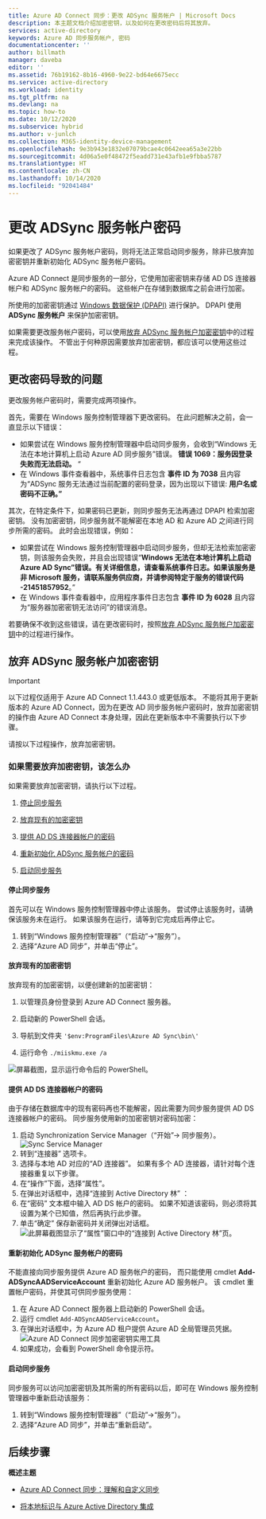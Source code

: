```yaml
---
title: Azure AD Connect 同步：更改 ADSync 服务帐户 | Microsoft Docs
description: 本主题文档介绍加密密钥，以及如何在更改密码后将其放弃。
services: active-directory
keywords: Azure AD 同步服务帐户, 密码
documentationcenter: ''
author: billmath
manager: daveba
editor: ''
ms.assetid: 76b19162-8b16-4960-9e22-bd64e6675ecc
ms.service: active-directory
ms.workload: identity
ms.tgt_pltfrm: na
ms.devlang: na
ms.topic: how-to
ms.date: 10/12/2020
ms.subservice: hybrid
ms.author: v-junlch
ms.collection: M365-identity-device-management
ms.openlocfilehash: 9e3b943e1832e07079bcae4c0642eea65a3e22bb
ms.sourcegitcommit: 4d06a5e0f48472f5eadd731e43afb1e9fbba5787
ms.translationtype: HT
ms.contentlocale: zh-CN
ms.lasthandoff: 10/14/2020
ms.locfileid: "92041484"
---
```

# <a name="changing-the-adsync-service-account-password"></a>更改 ADSync 服务帐户密码
如果更改了 ADSync 服务帐户密码，则将无法正常启动同步服务，除非已放弃加密密钥并重新初始化 ADSync 服务帐户密码。 

Azure AD Connect 是同步服务的一部分，它使用加密密钥来存储 AD DS 连接器帐户和 ADSync 服务帐户的密码。  这些帐户在存储到数据库之前会进行加密。 

所使用的加密密钥通过 [Windows 数据保护 (DPAPI)](https://docs.microsoft.com/previous-versions/ms995355(v=msdn.10)) 进行保护。 DPAPI 使用 **ADSync 服务帐户** 来保护加密密钥。 

如果需要更改服务帐户密码，可以使用[放弃 ADSync 服务帐户加密密钥](#abandoning-the-adsync-service-account-encryption-key)中的过程来完成该操作。  不管出于何种原因需要放弃加密密钥，都应该可以使用这些过程。

## <a name="issues-that-arise-from-changing-the-password"></a>更改密码导致的问题
更改服务帐户密码时，需要完成两项操作。

首先，需要在 Windows 服务控制管理器下更改密码。  在此问题解决之前，会一直显示以下错误：


- 如果尝试在 Windows 服务控制管理器中启动同步服务，会收到“Windows 无法在本地计算机上启动 Azure AD 同步服务”错误。  **错误 1069：服务因登录失败而无法启动。** “
- 在 Windows 事件查看器中，系统事件日志包含 **事件 ID 为 7038** 且内容为“ADSync 服务无法通过当前配置的密码登录，因为出现以下错误: **用户名或密码不正确。”**

其次，在特定条件下，如果密码已更新，则同步服务无法再通过 DPAPI 检索加密密钥。 没有加密密钥，同步服务就不能解密在本地 AD 和 Azure AD 之间进行同步所需的密码。
此时会出现错误，例如：

- 如果尝试在 Windows 服务控制管理器中启动同步服务，但却无法检索加密密钥，则该服务会失败，并且会出现错误“<strong>Windows 无法在本地计算机上启动 Azure AD Sync”错误。有关详细信息，请查看系统事件日志。如果该服务是非 Microsoft 服务，请联系服务供应商，并请参阅特定于服务的错误代码 -21451857952</strong>。”
- 在 Windows 事件查看器中，应用程序事件日志包含 **事件 ID 为 6028** 且内容为“服务器加密密钥无法访问”的错误消息。 

若要确保不收到这些错误，请在更改密码时，按照[放弃 ADSync 服务帐户加密密钥](#abandoning-the-adsync-service-account-encryption-key)中的过程进行操作。
 
## <a name="abandoning-the-adsync-service-account-encryption-key"></a>放弃 ADSync 服务帐户加密密钥
>[!IMPORTANT]
>以下过程仅适用于 Azure AD Connect 1.1.443.0 或更低版本。 不能将其用于更新版本的 Azure AD Connect，因为在更改 AD 同步服务帐户密码时，放弃加密密钥的操作由 Azure AD Connect 本身处理，因此在更新版本中不需要执行以下步骤。   

请按以下过程操作，放弃加密密钥。

### <a name="what-to-do-if-you-need-to-abandon-the-encryption-key"></a>如果需要放弃加密密钥，该怎么办

如果需要放弃加密密钥，请执行以下过程。

1. [停止同步服务](#stop-the-synchronization-service)

1. [放弃现有的加密密钥](#abandon-the-existing-encryption-key)

2. [提供 AD DS 连接器帐户的密码](#provide-the-password-of-the-ad-ds-connector-account)

3. [重新初始化 ADSync 服务帐户的密码](#reinitialize-the-password-of-the-adsync-service-account)

4. [启动同步服务](#start-the-synchronization-service)

#### <a name="stop-the-synchronization-service"></a>停止同步服务
首先可以在 Windows 服务控制管理器中停止该服务。  尝试停止该服务时，请确保该服务未在运行。  如果该服务在运行，请等到它完成后再停止它。


1. 转到“Windows 服务控制管理器”（“启动”→“服务”）。
2. 选择“Azure AD 同步”，并单击“停止”。 

#### <a name="abandon-the-existing-encryption-key"></a>放弃现有的加密密钥
放弃现有的加密密钥，以便创建新的加密密钥：

1. 以管理员身份登录到 Azure AD Connect 服务器。

2. 启动新的 PowerShell 会话。

3. 导航到文件夹 `'$env:ProgramFiles\Azure AD Sync\bin\'`

4. 运行命令 `./miiskmu.exe /a`

![屏幕截图，显示运行命令后的 PowerShell。](./media/how-to-connect-sync-change-serviceacct-pass/key5.png)

#### <a name="provide-the-password-of-the-ad-ds-connector-account"></a>提供 AD DS 连接器帐户的密码
由于存储在数据库中的现有密码再也不能解密，因此需要为同步服务提供 AD DS 连接器帐户的密码。 同步服务使用新的加密密钥对密码加密：

1. 启动 Synchronization Service Manager（“开始”→ 同步服务）。
</br>![Sync Service Manager](./media/how-to-connect-sync-change-serviceacct-pass/startmenu.png)  
2. 转到“连接器”  选项卡。
3. 选择与本地 AD 对应的“AD 连接器”。  如果有多个 AD 连接器，请针对每个连接器重复以下步骤。
4. 在“操作”下面，选择“属性”。 
5. 在弹出对话框中，选择“连接到 Active Directory 林”  ：
6. 在“密码”  文本框中输入 AD DS 帐户的密码。 如果不知道该密码，则必须将其设置为某个已知值，然后再执行此步骤。
7. 单击“确定”  保存新密码并关闭弹出对话框。
![此屏幕截图显示了“属性”窗口中的“连接到 Active Directory 林”页。](./media/how-to-connect-sync-change-serviceacct-pass/key6.png)

#### <a name="reinitialize-the-password-of-the-adsync-service-account"></a>重新初始化 ADSync 服务帐户的密码
不能直接向同步服务提供 Azure AD 服务帐户的密码， 而只能使用 cmdlet **Add-ADSyncAADServiceAccount** 重新初始化 Azure AD 服务帐户。 该 cmdlet 重置帐户密码，并使其可供同步服务使用：

1. 在 Azure AD Connect 服务器上启动新的 PowerShell 会话。
2. 运行 cmdlet `Add-ADSyncAADServiceAccount`。
3. 在弹出对话框中，为 Azure AD 租户提供 Azure AD 全局管理员凭据。
![Azure AD Connect 同步加密密钥实用工具](./media/how-to-connect-sync-change-serviceacct-pass/key7.png)
4. 如果成功，会看到 PowerShell 命令提示符。

#### <a name="start-the-synchronization-service"></a>启动同步服务
同步服务可以访问加密密钥及其所需的所有密码以后，即可在 Windows 服务控制管理器中重新启动该服务：


1. 转到“Windows 服务控制管理器”（“启动”→“服务”）。
2. 选择“Azure AD 同步”，并单击“重新启动”。 

## <a name="next-steps"></a>后续步骤
**概述主题**

* [Azure AD Connect 同步：理解和自定义同步](how-to-connect-sync-whatis.md)

* [将本地标识与 Azure Active Directory 集成](whatis-hybrid-identity.md)

